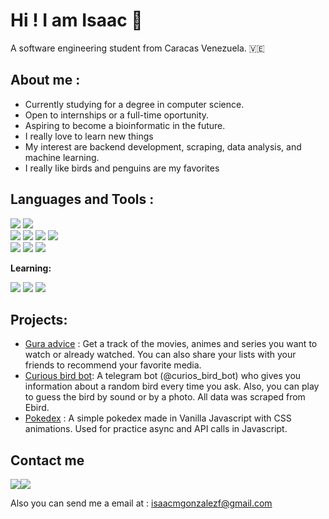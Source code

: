 # Hi ! I am Isaac 🐧
A software engineering student from Caracas Venezuela. 🇻🇪

## **About me :**

 - Currently studying for a degree in computer science. 
 - Open to internships or a full-time oportunity. 
 - Aspiring to become a bioinformatic in the future.
 - I really love to learn new things
 - My interest are backend development, scraping, data analysis, and machine learning.
 - I really like birds and penguins are my favorites

## **Languages and Tools :**

<div>
<img src="https://i.imgur.com/EinrytZ.png"/>
<img src="https://i.imgur.com/2eaiPIw.png"/>
</div>

<div>
<img src="https://i.imgur.com/mOkibVI.png"/>
<img src="https://i.imgur.com/HzJcoG3.png"/>
<img src="https://i.imgur.com/dOtIOy6.png"/>
<img src="https://i.imgur.com/OzgfDUi.png"/>
</div>

<div> 
<img src="https://i.imgur.com/JBSC9XR.png"/>
<img src="https://i.imgur.com/bvxJDZH.png"/>
<img src="https://i.imgur.com/9MFL33F.png"/>
</div>

 
**Learning:**

<div>
<img src="https://i.imgur.com/BDa3I0m.png"/>
<img src="https://i.imgur.com/Mfosbky.png"/>
<img src="https://i.imgur.com/CMHB84G.png"/>
</div>

<!--

<div>
<img src="https://i.imgur.com/slImWDT.png"/>
<img src="https://i.imgur.com/moyvqFc.png"/>

<img src="https://img.icons8.com/color/48/000000/python--v1.png"/>
<img src="https://img.icons8.com/color/48/000000/javascript--v1.png"/>
</div>

<div>
<img  style="background-color:white;" src="https://img.icons8.com/color/48/000000/flask.png"/>
<img src="https://img.icons8.com/color/48/000000/django.png"/>
<img src="https://img.icons8.com/color/48/000000/postgreesql.png"/>
<img src="https://img.icons8.com/color/48/000000/power-bi.png"/>
</div>

<div> 
<img src="https://img.icons8.com/color/48/000000/git.png"/>
<img src="https://img.icons8.com/ios-filled/48/000000/console.png"/>
<img src="https://img.icons8.com/color/48/000000/heroku.png"/>
</div>

 
**Learning:**

<div>
<img src="https://img.icons8.com/color/48/000000/typescript.png"/>
<img src="https://img.icons8.com/plasticine/48/000000/react.png"/>
<img src="https://img.icons8.com/color/48/000000/nodejs.png"/>
</div>
-->

## **Projects:**

 - [Gura advice](https://gura-advice.herokuapp.com/) : Get a track of the movies, animes and series you want to watch or already watched. You can also share your lists with your friends to recommend your favorite media.
 -  [Curious bird bot](https://github.com/isaac152/curious_bird_bot):  A telegram bot (@curios_bird_bot) who gives you information about a random bird every time you ask. Also, you can play to guess the bird by sound or by a photo. All data was scraped from Ebird.
 - [Pokedex](https://isaac152.github.io/pokedex/) : A simple pokedex made in Vanilla Javascript with CSS animations. Used for practice async and API calls in Javascript.

## Contact me
<a href = ' https://twitter.com/isaac152'><img src="https://img.icons8.com/fluency/48/000000/twitter.png"/></a><a href = 'https://www.linkedin.com/in/isaac152/'><img src="https://img.icons8.com/color/48/000000/linkedin.png"/></a>

Also you can send me a email at : isaacmgonzalezf@gmail.com
